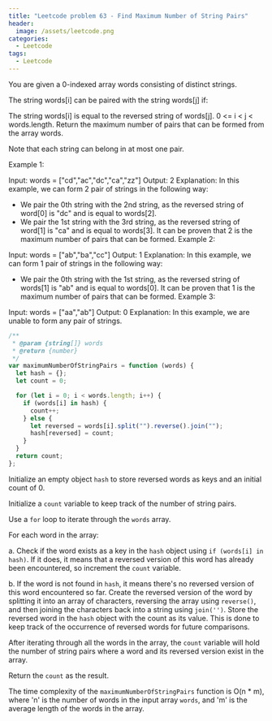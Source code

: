 ```yaml
---
title: "Leetcode problem 63 - Find Maximum Number of String Pairs"
header:
  image: /assets/leetcode.png
categories:
  - Leetcode
tags:
  - Leetcode
---
```


You are given a 0-indexed array words consisting of distinct strings.

The string words[i] can be paired with the string words[j] if:

The string words[i] is equal to the reversed string of words[j].
0 <= i < j < words.length.
Return the maximum number of pairs that can be formed from the array words.

Note that each string can belong in at most one pair.

Example 1:

Input: words = ["cd","ac","dc","ca","zz"]
Output: 2
Explanation: In this example, we can form 2 pair of strings in the following way:

- We pair the 0th string with the 2nd string, as the reversed string of word[0] is "dc" and is equal to words[2].
- We pair the 1st string with the 3rd string, as the reversed string of word[1] is "ca" and is equal to words[3].
  It can be proven that 2 is the maximum number of pairs that can be formed.
  Example 2:

Input: words = ["ab","ba","cc"]
Output: 1
Explanation: In this example, we can form 1 pair of strings in the following way:

- We pair the 0th string with the 1st string, as the reversed string of words[1] is "ab" and is equal to words[0].
  It can be proven that 1 is the maximum number of pairs that can be formed.
  Example 3:

Input: words = ["aa","ab"]
Output: 0
Explanation: In this example, we are unable to form any pair of strings.

```js
/**
 * @param {string[]} words
 * @return {number}
 */
var maximumNumberOfStringPairs = function (words) {
  let hash = {};
  let count = 0;

  for (let i = 0; i < words.length; i++) {
    if (words[i] in hash) {
      count++;
    } else {
      let reversed = words[i].split("").reverse().join("");
      hash[reversed] = count;
    }
  }
  return count;
};
```

Initialize an empty object `hash` to store reversed words as keys and an initial count of 0.

Initialize a `count` variable to keep track of the number of string pairs.

Use a `for` loop to iterate through the `words` array.

For each word in the array:

a. Check if the word exists as a key in the `hash` object using `if (words[i] in hash)`. If it does, it means that a reversed version of this word has already been encountered, so increment the `count` variable.

b. If the word is not found in `hash`, it means there's no reversed version of this word encountered so far. Create the reversed version of the word by splitting it into an array of characters, reversing the array using `reverse()`, and then joining the characters back into a string using `join('')`. Store the reversed word in the `hash` object with the count as its value. This is done to keep track of the occurrence of reversed words for future comparisons.

After iterating through all the words in the array, the `count` variable will hold the number of string pairs where a word and its reversed version exist in the array.

Return the `count` as the result.

The time complexity of the `maximumNumberOfStringPairs` function is O(n \* m), where 'n' is the number of words in the input array `words`, and 'm' is the average length of the words in the array.
